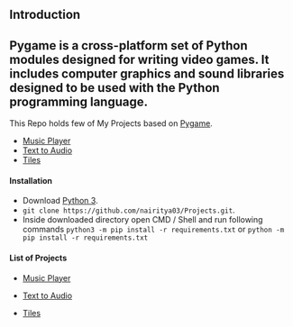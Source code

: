 ## Introduction  
Pygame is a cross-platform set of Python modules designed for writing video games. It includes computer graphics and sound libraries designed to be used with the Python programming language.
-----------------------------------
This Repo holds few of My Projects based on [Pygame](https://www.pygame.org/wiki/about).
  
  - [Music Player](https://github.com/nairitya03/Projects/tree/master/Pygame/Music%20Player)
  - [Text to Audio](https://github.com/nairitya03/Projects/tree/master/Pygame/Text%20to%20Audio)
  - [Tiles](https://github.com/nairitya03/Projects/tree/master/Pygame/Tiles)

#### Installation

- Download [Python 3](https://python.org/download/).
- ``` git clone https://github.com/nairitya03/Projects.git ```. 
- Inside downloaded directory open CMD / Shell and run following commands ``` python3 -m pip install -r requirements.txt ``` or ``` python -m pip install -r requirements.txt ```

#### List of Projects 

- [Music Player](https://github.com/nairitya03/Projects/tree/master/Pygame/Music%20Player) 
	
- [Text to Audio](https://github.com/nairitya03/Projects/tree/master/OpenCV/Car%20Detection)
	
- [Tiles](https://github.com/nairitya03/Projects/tree/master/OpenCV/Pedestrian%20Detection)
	
	
	
